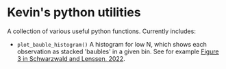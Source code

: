 # Kevin's python utilities
A collection of various useful python functions. Currently includes:

- `plot_bauble_histogram()` A histogram for low N, which shows each observation as stacked 'baubles' in a given bin. See for example [Figure 3 in Schwarzwald and Lenssen, 2022](https://www.pnas.org/doi/full/10.1073/pnas.2208095119).
